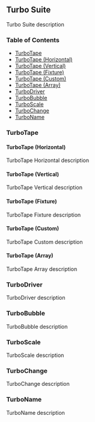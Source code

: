## Turbo Suite

Turbo Suite description


### Table of Contents

- [TurboTape](#turbotape)
-   [TurboTape (Horizontal)](#turbotape-(horizontal))
-   [TurboTape (Vertical)](#turbotape-(vertical))
-   [TurboTape (Fixture)](#turbotape-(fixture))
-   [TurboTape (Custom)](#turbotape-(custom))
-   [TurboTape (Array)](#turbotape-(array))
- [TurboDriver](#turbodriver)
- [TurboBubble](#turbobubble)
- [TurboScale](#turboscale)
- [TurboChange](#turbochange)
- [TurboName](#turboname)



### TurboTape

#### TurboTape (Horizontal)
TurboTape Horizontal description

#### TurboTape (Vertical)
TurboTape Vertical description

#### TurboTape (Fixture)
TurboTape Fixture description

#### TurboTape (Custom)
TurboTape Custom description

#### TurboTape (Array)
TurboTape Array description

### TurboDriver
TurboDriver description

### TurboBubble
TurboBubble description

### TurboScale
TurboScale description

### TurboChange
TurboChange description

### TurboName
TurboName description
